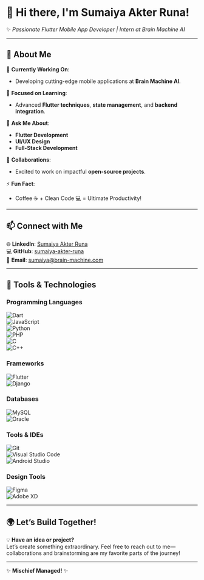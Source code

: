 # 👋 **Hi there, I'm Sumaiya Akter Runa!**  
✨ *Passionate Flutter Mobile App Developer | Intern at Brain Machine AI*

---

## 🌟 **About Me**  
🔭 **Currently Working On**:  
- Developing cutting-edge mobile applications at **Brain Machine AI**.  

🌱 **Focused on Learning**:  
- Advanced **Flutter techniques**, **state management**, and **backend integration**.  

💬 **Ask Me About**:  
- **Flutter Development**  
- **UI/UX Design**  
- **Full-Stack Development**  

👯 **Collaborations**:  
- Excited to work on impactful **open-source projects**.  

⚡ **Fun Fact**:  
- Coffee ☕ + Clean Code 💻 = Ultimate Productivity!  

---

## 📫 **Connect with Me**  
🌐 **LinkedIn**: [Sumaiya Akter Runa](https://www.linkedin.com/in/sumaiya-akter-runa-69b8b624a)  
💻 **GitHub**: [sumaiya-akter-runa](https://github.com/sumaiya-akter-runa)  
📧 **Email**: [sumaiya@brain-machine.com](mailto:sumaiya@brain-machine.com)  

---

## 🚀 **Tools & Technologies**  

### **Programming Languages**  
![Dart](https://img.shields.io/badge/Dart-0175C2?style=for-the-badge&logo=dart&logoColor=white)  
![JavaScript](https://img.shields.io/badge/JavaScript-F7DF1E?style=for-the-badge&logo=javascript&logoColor=black)  
![Python](https://img.shields.io/badge/Python-3776AB?style=for-the-badge&logo=python&logoColor=white)  
![PHP](https://img.shields.io/badge/PHP-777BB4?style=for-the-badge&logo=php&logoColor=white)  
![C](https://img.shields.io/badge/C-A8B9CC?style=for-the-badge&logo=c&logoColor=black)  
![C++](https://img.shields.io/badge/C++-00599C?style=for-the-badge&logo=cplusplus&logoColor=white)  

### **Frameworks**  
![Flutter](https://img.shields.io/badge/Flutter-02569B?style=for-the-badge&logo=flutter&logoColor=white)  
![Django](https://img.shields.io/badge/Django-092E20?style=for-the-badge&logo=django&logoColor=white)  

### **Databases**  
![MySQL](https://img.shields.io/badge/MySQL-4479A1?style=for-the-badge&logo=mysql&logoColor=white)  
![Oracle](https://img.shields.io/badge/Oracle-F80000?style=for-the-badge&logo=oracle&logoColor=white)  

### **Tools & IDEs**  
![Git](https://img.shields.io/badge/Git-F05032?style=for-the-badge&logo=git&logoColor=white)  
![Visual Studio Code](https://img.shields.io/badge/VS%20Code-007ACC?style=for-the-badge&logo=visual-studio-code&logoColor=white)  
![Android Studio](https://img.shields.io/badge/Android%20Studio-3DDC84?style=for-the-badge&logo=android-studio&logoColor=white)  

### **Design Tools**  
![Figma](https://img.shields.io/badge/Figma-F24E1E?style=for-the-badge&logo=figma&logoColor=white)  
![Adobe XD](https://img.shields.io/badge/Adobe%20XD-FF61F6?style=for-the-badge&logo=adobe-xd&logoColor=white)  

---

## 🌍 **Let’s Build Together!**  
💡 **Have an idea or project?**  
Let’s create something extraordinary. Feel free to reach out to me—collaborations and brainstorming are my favorite parts of the journey!  

---

✨ **Mischief Managed!** ✨
